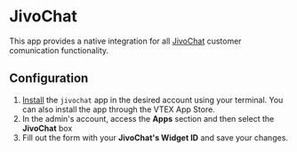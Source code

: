 # JivoChat

This app provides a native integration for all [JivoChat](https://www.jivochat.com/?utm_campaign=direct&utm_source=google.com&_ga=2.144978160.551999859.1580832835-1477813135.1580832835) customer comunication functionality.

## Configuration

1. [Install](https://vtex.io/docs/recipes/store/installing-an-app) the `jivochat` app in the desired account using your terminal. You can also install the app through the VTEX App Store.
2. In the admin's account, access the **Apps** section and then select the **JivoChat** box
3. Fill out the form with your **JivoChat's Widget ID** and save your changes.
